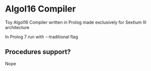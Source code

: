 # Algol16 Compiler
Toy Algol16 Compiler written in Prolog made exclusively for Sextium III architecture

In Prolog 7 run with --traditional flag

## Procedures support?
Nope
